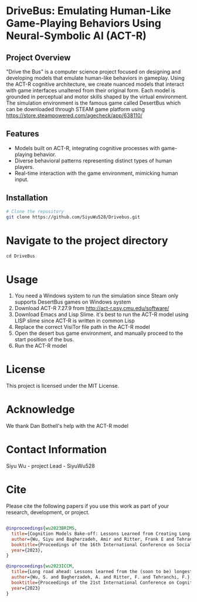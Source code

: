 # DriveBus: Emulating Human-Like Game-Playing Behaviors Using Neural-Symbolic AI (ACT-R)

## Project Overview

"Drive the Bus" is a computer science project focused on designing and developing models that emulate human-like behaviors in gameplay. Using the ACT-R cognitive architecture, we create nuanced models that interact with game interfaces unaltered from their original form. Each model is grounded in perceptual and motor skills shaped by the virtual environment. The simulation environment is the famous game called DesertBus which can be downloaded through STEAM game platform using https://store.steampowered.com/agecheck/app/638110/

## Features

- Models built on ACT-R, integrating cognitive processes with game-playing behavior.
- Diverse behavioral patterns representing distinct types of human players.
- Real-time interaction with the game environment, mimicking human input.

## Installation

```bash
# Clone the repository
git clone https://github.com/SiyuWu528/Drivebus.git
```
# Navigate to the project directory
```
cd DriveBus
```
# Usage
1. You need a Windows system to run the simulation since Steam only supports DesertBus games on Windows system
1. Download ACT-R 7.27.9 from http://act-r.psy.cmu.edu/software/
2. Download Emacs and Lisp Slime. it's best to run the ACT-R model using LISP slime since ACT-R is written in common Lisp
3. Replace the correct VisiTor file path in the ACT-R model
4. Open the desert bus game environment, and manually proceed to the start position of the bus.
5. Run the ACT-R model

# License
This project is licensed under the MIT License.

# Acknowledge
We thank Dan Bothell's help with the ACT-R model

# Contact Information
Siyu Wu - project Lead - SiyuWu528

# Cite

Please cite the following papers if you use this work as part of your research, development, or project.

```bibtex

@inproceedings{wu2023BRIMS,
  title={Cognition Models Bake-off: Lessons Learned from Creating Long-Running Cognitive Models},
  author={Wu, Siyu and Bagherzadeh, Amir and Ritter, Frank E and Tehranchi, Farnaz},
  booktitle={Proceedings of the 16th International Conference on Social Computing, Behavioral-Cultural Modeling \& Prediction and Behavior Representation in Modeling and Simulation (SBP-BRiMs)},
  year={2023},
}
```
```bibtex
@inproceedings{wu2023ICCM,
  title={Long road ahead: Lessons learned from the (soon to be) longest running cognitive model},
  author={Wu, S. and Bagherzadeh, A. and Ritter, F. and Tehranchi, F.},
  booktitle={Proceedings of the 21st International Conference on Cognitive Modeling (ICCM)},
  year={2023}
}
```



